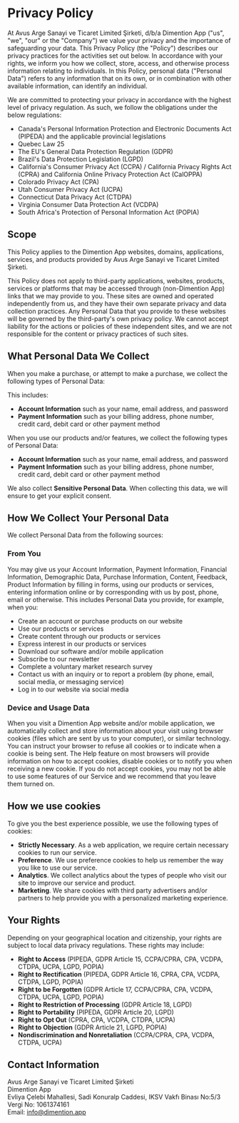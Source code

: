 # Privacy Policy

At Avus Arge Sanayi ve Ticaret Limited Şirketi, d/b/a Dimention App ("us", "we", "our" or the "Company") we value your privacy and the importance of safeguarding your data. This Privacy Policy (the "Policy") describes our privacy practices for the activities set out below. In accordance with your rights, we inform you how we collect, store, access, and otherwise process information relating to individuals. In this Policy, personal data ("Personal Data") refers to any information that on its own, or in combination with other available information, can identify an individual.

We are committed to protecting your privacy in accordance with the highest level of privacy regulation. As such, we follow the obligations under the below regulations:

- Canada's Personal Information Protection and Electronic Documents Act (PIPEDA) and the applicable provincial legislations
- Quebec Law 25
- The EU's General Data Protection Regulation (GDPR)
- Brazil's Data Protection Legislation (LGPD)
- California's Consumer Privacy Act (CCPA) / California Privacy Rights Act (CPRA) and California Online Privacy Protection Act (CalOPPA)
- Colorado Privacy Act (CPA)
- Utah Consumer Privacy Act (UCPA)
- Connecticut Data Privacy Act (CTDPA)
- Virginia Consumer Data Protection Act (VCDPA)
- South Africa's Protection of Personal Information Act (POPIA)

## Scope

This Policy applies to the Dimention App websites, domains, applications, services, and products provided by Avus Arge Sanayi ve Ticaret Limited Şirketi.

This Policy does not apply to third-party applications, websites, products, services or platforms that may be accessed through (non-Dimention App) links that we may provide to you. These sites are owned and operated independently from us, and they have their own separate privacy and data collection practices. Any Personal Data that you provide to these websites will be governed by the third-party's own privacy policy. We cannot accept liability for the actions or policies of these independent sites, and we are not responsible for the content or privacy practices of such sites.

## What Personal Data We Collect

When you make a purchase, or attempt to make a purchase, we collect the following types of Personal Data:

This includes:

- **Account Information** such as your name, email address, and password
- **Payment Information** such as your billing address, phone number, credit card, debit card or other payment method

When you use our products and/or features, we collect the following types of Personal Data:

- **Account Information** such as your name, email address, and password
- **Payment Information** such as your billing address, phone number, credit card, debit card or other payment method

We also collect **Sensitive Personal Data**. When collecting this data, we will ensure to get your explicit consent.

## How We Collect Your Personal Data

We collect Personal Data from the following sources:

### From You

You may give us your Account Information, Payment Information, Financial Information, Demographic Data, Purchase Information, Content, Feedback, Product Information by filling in forms, using our products or services, entering information online or by corresponding with us by post, phone, email or otherwise. This includes Personal Data you provide, for example, when you:

- Create an account or purchase products on our website
- Use our products or services
- Create content through our products or services
- Express interest in our products or services
- Download our software and/or mobile application
- Subscribe to our newsletter
- Complete a voluntary market research survey
- Contact us with an inquiry or to report a problem (by phone, email, social media, or messaging service)
- Log in to our website via social media

### Device and Usage Data

When you visit a Dimention App website and/or mobile application, we automatically collect and store information about your visit using browser cookies (files which are sent by us to your computer), or similar technology. You can instruct your browser to refuse all cookies or to indicate when a cookie is being sent. The Help feature on most browsers will provide information on how to accept cookies, disable cookies or to notify you when receiving a new cookie. If you do not accept cookies, you may not be able to use some features of our Service and we recommend that you leave them turned on.

## How we use cookies

To give you the best experience possible, we use the following types of cookies:

- **Strictly Necessary**. As a web application, we require certain necessary cookies to run our service.
- **Preference**. We use preference cookies to help us remember the way you like to use our service.
- **Analytics**. We collect analytics about the types of people who visit our site to improve our service and product.
- **Marketing**. We share cookies with third party advertisers and/or partners to help provide you with a personalized marketing experience.

## Your Rights

Depending on your geographical location and citizenship, your rights are subject to local data privacy regulations. These rights may include:

- **Right to Access** (PIPEDA, GDPR Article 15, CCPA/CPRA, CPA, VCDPA, CTDPA, UCPA, LGPD, POPIA)
- **Right to Rectification** (PIPEDA, GDPR Article 16, CPRA, CPA, VCDPA, CTDPA, LGPD, POPIA)
- **Right to be Forgotten** (GDPR Article 17, CCPA/CPRA, CPA, VCDPA, CTDPA, UCPA, LGPD, POPIA)
- **Right to Restriction of Processing** (GDPR Article 18, LGPD)
- **Right to Portability** (PIPEDA, GDPR Article 20, LGPD)
- **Right to Opt Out** (CPRA, CPA, VCDPA, CTDPA, UCPA)
- **Right to Objection** (GDPR Article 21, LGPD, POPIA)
- **Nondiscrimination and Nonretaliation** (CCPA/CPRA, CPA, VCDPA, CTDPA, UCPA)

## Contact Information

Avus Arge Sanayi ve Ticaret Limited Şirketi  
Dimention App  
Evliya Çelebi Mahallesi, Sadi Konuralp Caddesi, IKSV Vakfı Binası No:5/3  
Vergi No: 1061374161  
Email: info@dimention.app
